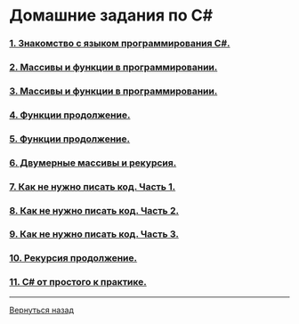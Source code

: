 # Домашние задания по C#

### [1. Знакомство с языком программирования C#.](<Homework_1>)

### [2. Массивы и функции в программировании.](<Homework_2>)

### [3. Массивы и функции в программировании.](<Homework_3>)

### [4. Функции продолжение.](<Homework_4>)

### [5. Функции продолжение.](<Homework_5>)

### [6. Двумерные массивы и рекурсия.](<Homework_6>)

### [7. Как не нужно писать код. Часть 1.](<Homework_7>)

### [8. Как не нужно писать код. Часть 2.](<Homework_8>)

### [9. Как не нужно писать код. Часть 3.](<Homework_9>)

### [10. Рекурсия продолжение.](<Homework_10>)

### [11. C# от простого к практике.](<Homework_11>)

---
[Вернуться назад](<../README.md>)